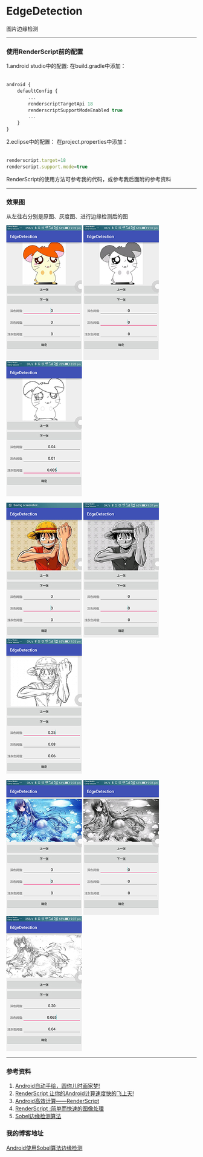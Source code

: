 EdgeDetection
===================

图片边缘检测

---

### 使用RenderScript前的配置
1.android studio中的配置:
在build.gradle中添加：

```javascript

android {
    defaultConfig {
        ...
    	renderscriptTargetApi 18
        renderscriptSupportModeEnabled true
		...
	}   
}
```
2.eclipse中的配置：
在project.properties中添加：

```javascript

renderscript.target=18
renderscript.support.mode=true

```

RenderScript的使用方法可参考我的代码，或参考我后面附的参考资料

---

### 效果图
从左往右分别是原图、灰度图、进行边缘检测后的图

![a1](/img/a1.jpg "a1")
![a2](/img/a2.jpg "a2")
![a3](/img/a3.jpg "a3")

![b1](/img/b1.jpg "b1")
![b2](/img/b2.jpg "b2")
![b3](/img/b3.jpg "b3")

![c1](/img/c1.jpg "c1")
![c2](/img/c2.jpg "c2")
![c3](/img/c3.jpg "c3")

---

### 参考资料
1. [Android自动手绘，圆你儿时画家梦!][1]
2. [RenderScript 让你的Android计算速度快的飞上天!][2]
3. [Android高效计算——RenderScript][3]
4. [RenderScript :简单而快速的图像处理][4]
5. [Sobel边缘检测算法][5]

### 我的博客地址
[Android使用Sobel算法边缘检测][6]


[1]: http://blog.csdn.net/huachao1001/article/details/51518322
[2]: http://blog.csdn.net/huachao1001/article/details/51524502
[3]: http://www.cnblogs.com/willhua/p/5782293.html
[4]: http://jcodecraeer.com/a/anzhuokaifa/androidkaifa/2016/0504/4205.html
[5]: http://www.cnblogs.com/lancidie/archive/2011/07/17/2108885.html
[6]: http://blog.csdn.net/a249900679/article/details/52599678

```
